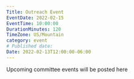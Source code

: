 ```yaml
---
Title: Outreach Event
EventDate: 2022-02-15
EventTime: 10:00:00
DurationMinutes: 120
TimeZone: US/Mountain
category: event
# Published date:
Date: 2022-02-13T12:00:00-06:00
---
```


Upcoming committee events will be posted here
